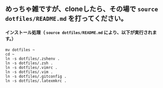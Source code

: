 ## めっちゃ雑ですが、cloneしたら、その場で `source dotfiles/README.md` を打ってください。

#### インストール処理（ `source dotfiles/README.md` により、以下が実行されます。）
```
mv dotfiles ~
cd ~
ln -s dotfiles/.zshenv .
ln -s dotfiles/.zsh .
ln -s dotfiles/.vimrc .
ln -s dotfiles/.vim .
ln -s dotfiles/.gitconfig .
ln -s dotfiles/.latexmkrc .
```
